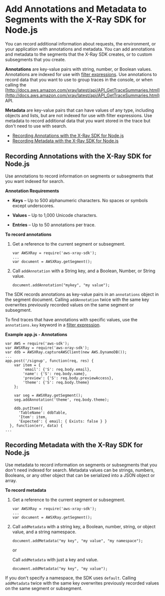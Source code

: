 # Add Annotations and Metadata to Segments with the X\-Ray SDK for Node\.js<a name="xray-sdk-nodejs-segment"></a>

You can record additional information about requests, the environment, or your application with annotations and metadata\. You can add annotations and metadata to the segments that the X\-Ray SDK creates, or to custom subsegments that you create\.

**Annotations** are key\-value pairs with string, number, or Boolean values\. Annotations are indexed for use with [filter expressions](xray-console-filters.md)\. Use annotations to record data that you want to use to group traces in the console, or when calling the [http://docs.aws.amazon.com/xray/latest/api/API_GetTraceSummaries.html](http://docs.aws.amazon.com/xray/latest/api/API_GetTraceSummaries.html) API\.

**Metadata** are key\-value pairs that can have values of any type, including objects and lists, but are not indexed for use with filter expressions\. Use metadata to record additional data that you want stored in the trace but don't need to use with search\.


+ [Recording Annotations with the X\-Ray SDK for Node\.js](#xray-sdk-nodejs-segment-annotations)
+ [Recording Metadata with the X\-Ray SDK for Node\.js](#xray-sdk-nodejs-segment-metadata)

## Recording Annotations with the X\-Ray SDK for Node\.js<a name="xray-sdk-nodejs-segment-annotations"></a>

Use annotations to record information on segments or subsegments that you want indexed for search\.

**Annotation Requirements**

+ **Keys** – Up to 500 alphanumeric characters\. No spaces or symbols except underscores\.

+ **Values** – Up to 1,000 Unicode characters\.

+ **Entries** – Up to 50 annotations per trace\.

**To record annotations**

1. Get a reference to the current segment or subsegment\.

   ```
   var AWSXRay = require('aws-xray-sdk');
   ...
   var document = AWSXRay.getSegment();
   ```

1. Call `addAnnotation` with a String key, and a Boolean, Number, or String value\.

   ```
   document.addAnnotation("mykey", "my value");
   ```

The SDK records annotations as key\-value pairs in an `annotations` object in the segment document\. Calling `addAnnotation` twice with the same key overwrites previously recorded values on the same segment or subsegment\.

To find traces that have annotations with specific values, use the `annotations.key` keyword in a [filter expression](xray-console-filters.md)\.

**Example app\.js \- Annotations**  

```
var AWS = require('aws-sdk');
var AWSXRay = require('aws-xray-sdk');
var ddb = AWSXRay.captureAWSClient(new AWS.DynamoDB());
...
app.post('/signup', function(req, res) {
    var item = {
        'email': {'S': req.body.email},
        'name': {'S': req.body.name},
        'preview': {'S': req.body.previewAccess},
        'theme': {'S': req.body.theme}
    };

    var seg = AWSXRay.getSegment();
    seg.addAnnotation('theme', req.body.theme);
  
    ddb.putItem({
      'TableName': ddbTable,
      'Item': item,
      'Expected': { email: { Exists: false } }
  }, function(err, data) {
...
```

## Recording Metadata with the X\-Ray SDK for Node\.js<a name="xray-sdk-nodejs-segment-metadata"></a>

Use metadata to record information on segments or subsegments that you don't need indexed for search\. Metadata values can be strings, numbers, Booleans, or any other object that can be serialized into a JSON object or array\.

**To record metadata**

1. Get a reference to the current segment or subsegment\.

   ```
   var AWSXRay = require('aws-xray-sdk');
   ...
   var document = AWSXRay.getSegment();
   ```

1. Call `addMetadata` with a string key, a Boolean, number, string, or object value, and a string namespace\.

   ```
   document.addMetadata("my key", "my value", "my namespace");
   ```

   or

   Call `addMetadata` with just a key and value\.

   ```
   document.addMetadata("my key", "my value");
   ```

If you don't specify a namespace, the SDK uses `default`\. Calling `addMetadata` twice with the same key overwrites previously recorded values on the same segment or subsegment\.